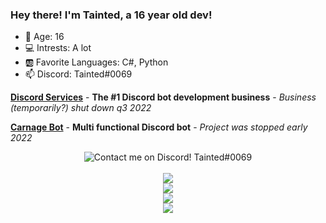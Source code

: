 ### Hey there! I'm Tainted, a 16 year old dev!
- 🔢 Age: 16
- 💻 Intrests: A lot
- 🆎 Favorite Languages: C#, Python
- 📫 Discord: Tainted#0069

[**Discord Services**](discordservices.biz) - **The #1 Discord bot development business** - *Business (temporarily?) shut down q3 2022*

[**Carnage Bot**](carnagebot.xyz) - **Multi functional Discord bot** - *Project was stopped early 2022*

<div align="center">
<img align="center" src="https://discord.c99.nl/widget/theme-2/523827341030457365.png" alt="Contact me on Discord! Tainted#0069">
  <br>
  <br>
  
<img align="center" src="https://github-readme-activity-graph.cyclic.app/graph?username=Tainted06&theme=react-dark"/>
  
<br>
<img align="center" src="https://github-readme-stats.vercel.app/api?username=Tainted06&show_icons=true&theme=tokyonight"/>
<br>
<img align="center" src="https://github-readme-stats.vercel.app/api/top-langs/?username=Tainted06&layout=compact&theme=tokyonight"/>
<br>
<img align="center" src="https://komarev.com/ghpvc/?username=Tainted06"/>
</div>
